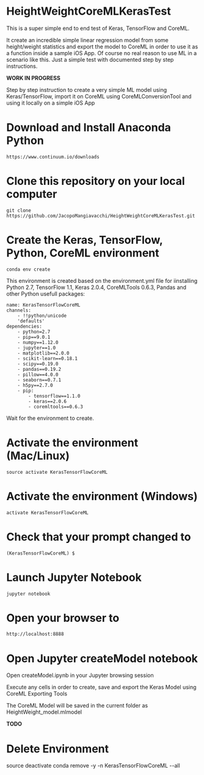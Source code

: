 # HeightWeightCoreMLKerasTest
This is a super simple end to end test of Keras, TensorFlow and CoreML.

It create an incredible simple linear regression model from some height/weight statistics and export the model to CoreML in order to use it as a function inside a sample iOS App.  Of course no real reason to use ML in a scenario like this.  Just a simple test with documented step by step instructions.

**WORK IN PROGRESS**

Step by step instruction to create a very simple ML model using Keras/TensorFlow, import it on CoreML using CoreMLConversionTool and using it locally on a simple iOS App


# Download and Install Anaconda Python
    https://www.continuum.io/downloads


# Clone this repository on your local computer
    git clone https://github.com/JacopoMangiavacchi/HeightWeightCoreMLKerasTest.git


# Create the Keras, TensorFlow, Python, CoreML environment
    conda env create

This environment is created based on the environment.yml file for iinstalling Python 2.7, TensorFlow 1.1, Keras 2.0.4, CoreMLTools 0.6.3, Pandas and other Python usefull packages:


    name: KerasTensorFlowCoreML
    channels:
        - !!python/unicode
        'defaults'
    dependencies:
        - python=2.7
        - pip==9.0.1
        - numpy==1.12.0
        - jupyter==1.0
        - matplotlib==2.0.0
        - scikit-learn==0.18.1
        - scipy==0.19.0
        - pandas==0.19.2
        - pillow==4.0.0
        - seaborn==0.7.1
        - h5py==2.7.0
        - pip:
            - tensorflow==1.1.0
            - keras==2.0.6
            - coremltools==0.6.3



Wait for the environment to create.

# Activate the environment (Mac/Linux)
    source activate KerasTensorFlowCoreML

# Activate the environment (Windows)
    activate KerasTensorFlowCoreML

# Check that your prompt changed to
    (KerasTensorFlowCoreML) $

# Launch Jupyter Notebook
    jupyter notebook

# Open your browser to
    http://localhost:8888


# Open Jupyter createModel notebook
Open createModel.ipynb in your Jupyter browsing session

Execute any cells in order to create, save and export the Keras Model using CoreML Exporting Tools


The CoreML Model will be saved in the current folder as HeightWeight_model.mlmodel


**TODO**



# Delete Environment

source deactivate
conda remove -y -n KerasTensorFlowCoreML --all
